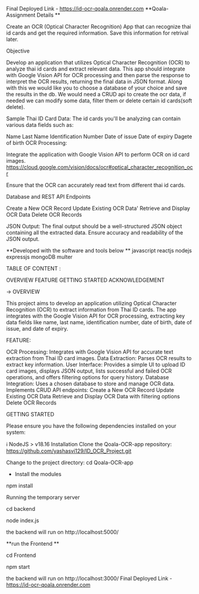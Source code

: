 Final Deployed Link - https://id-ocr-qoala.onrender.com
**Qoala-Assignment Details **

Create an OCR (Optical Character Recognition) App that can recognize thai id cards and get the required information. Save this information for retrival later.

Objective

Develop an application that utilizes Optical Character Recognition (OCR) to analyze thai id cards and extract relevant data. This app should integrate with Google Vision API for OCR processing and then parse the response to interpret the OCR results, returning the final data in JSON format. Along with this we would like you to choose a database of your choice and save the results in the db. We would need a CRUD api to create the ocr data, if needed we can modify some data, filter them or delete certain id cards(soft delete).

Sample Thai ID Card Data: The id cards you'll be analyzing can contain various data fields such as:

Name Last Name Identification Number Date of issue Date of expiry Dagete of birth
OCR Processing:

Integrate the application with Google Vision API to perform OCR on id card images. https://cloud.google.com/vision/docs/ocr#optical_character_recognition_ocr

Ensure that the OCR can accurately read text from different thai id cards.

Database and REST API Endpoints

Create a New OCR Record Update Existing OCR Data' Retrieve and Display OCR Data Delete OCR Records

JSON Output: The final output should be a well-structured JSON object containing all the extracted data. Ensure accuracy and readability of the JSON output.

**Developed with the software and tools below ** javascript reactjs nodejs expressjs mongoDB multer

TABLE OF CONTENT :

OVERVIEW FEATURE GETTING STARTED ACKNOWLEDGEMENT

-> OVERVIEW

This project aims to develop an application utilizing Optical Character Recognition (OCR) to extract information from Thai ID cards. The app integrates with the Google Vision API for OCR processing, extracting key data fields like name, last name, identification number, date of birth, date of issue, and date of expiry.

FEATURE:

OCR Processing: Integrates with Google Vision API for accurate text extraction from Thai ID card images. Data Extraction: Parses OCR results to extract key information. User Interface: Provides a simple UI to upload ID card images, displays JSON output, lists successful and failed OCR operations, and offers filtering options for query history. Database Integration: Uses a chosen database to store and manage OCR data. Implements CRUD API endpoints: Create a New OCR Record Update Existing OCR Data Retrieve and Display OCR Data with filtering options Delete OCR Records

GETTING STARTED

Please ensure you have the following dependencies installed on your system:

ℹ️ NodeJS > v18.16
Installation Clone the Qoala-OCR-app repository: https://github.com/yashasvi129/ID_OCR_Project.git

Change to the project directory: cd Qoala-OCR-app

- Install the modules

npm install

Running the temporary server

cd backend

node index.js

the backend will run on http://localhost:5000/

**run the Frontend **

cd Frontend

npm start

the backend will run on http://localhost:3000/
Final Deployed Link - https://id-ocr-qoala.onrender.com
